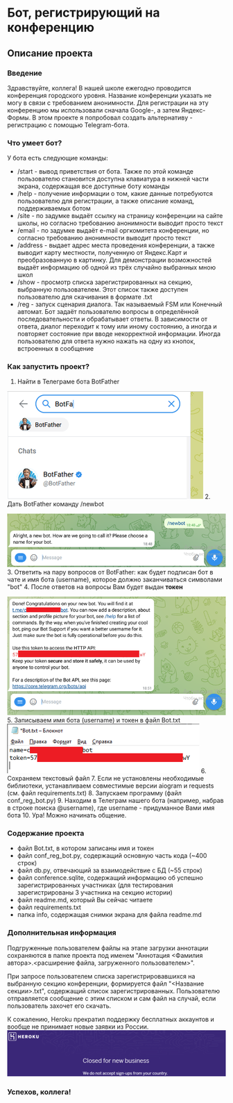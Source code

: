 # Бот, регистрирующий на конференцию
## Описание проекта
### Введение
Здравствуйте, коллега! В нашей школе ежегодно проводится конференция городского уровня. Название конференции
указать не могу в связи с требованием анонимности. Для регистрации на эту конференцию
мы использовали сначала Google-, а затем Яндекс-Формы. В этом проекте я попробовал
создать альтернативу - регистрацию с помощью Telegram-бота.
### Что умеет бот?
У бота есть следующие команды:
* /start - вывод приветствия от бота. Также по этой команде пользователю становится доступна клавиатура в нижней части экрана, содержащая все доступные боту команды
* /help - получение информации о том, какие данные потребуются пользователю для регистрации, а также описание команд, поддерживаемых ботом
* /site - по задумке выдаёт ссылку на страницу конференции на сайте школы, но согласно требованию анонимности выводит просто текст
* /email - по задумке выдаёт e-mail оргкомитета конференции, но согласно требованию анонимности выводит просто текст
* /address - выдает адрес места проведения конференции, а также выводит карту местности, полученную от Яндекс.Карт и преобразованную в картинку. Для демонстрации возможностей выдаёт информацию об одной из трёх случайно выбранных мною школ
* /show - просмотр списка зарегистрированных на секцию, выбранную пользователем. Этот список также доступен пользователю для скачивания в формате .txt
* /reg - запуск сценария диалога. Так называемый FSM или Конечный автомат. Бот задаёт пользователю вопросы в определённой последовательности и обрабатывает ответы. В зависимости от ответа, диалог переходит к тому или иному состоянию, а иногда и повторяет состояние при вводе некорректной информации. Иногда пользователю для ответа нужно нажать на одну из кнопок, встроенных в сообщение
### Как запустить проект?
1. Найти в Телеграме бота BotFather

![BotFather](/info/1.png)
2. Дать BotFather команду /newbot

![Запрос на создание бота](/info/2.png)
3. Ответить на пару вопросов от BotFather: как будет подписан бот в чате и имя бота (username), которое должно заканчиваться символами "bot"
4. После ответов на вопросы Вам будет выдан **токен**

![Получаем токен](/info/3.png)
5. Записываем имя бота (username) и токен в файл Bot.txt
![Login_Password](/info/4.png)
6. Сохраняем текстовый файл
7. Если не установлены необходимые библиотеки,
устанавливаем совместимые версии aiogram и requests (см. файл requirements.txt)
8. Запускаем программу (файл conf_reg_bot.py)
9. Находим в Телеграм нашего бота (например, набрав в строке поиска @username),
где username - придуманное Вами имя бота
10. Ура! Можно начинать общение.
### Содержание проекта
* файл Bot.txt, в котором записаны имя и токен
* файл conf_reg_bot.py, содержащий основную часть кода (~400 строк)
* файл db.py, отвечающий за взаимодействие с БД (~55 строк)
* файл conference.sqlite, содержащий информацию об успешно зарегистрированных участниках
(для тестирования зарегистрированы 3 участника на секцию истории)
* файл readme.md, который Вы сейчас читаете
* файл requirements.txt
* папка info, содержащая снимки экрана для файла readme.md
### Дополнительная информация
Подгруженные пользователем файлы на этапе загрузки аннотации сохраняются в папке проекта
под именем "Аннотация <Фамилия автора>.<расширение файла, загруженного пользователем>".

При запросе пользователем списка зарегистрировавшихся на выбранную секцию конференции,
формируется файл "<Название секции>.txt", содержащий список зарегистрированных.
Пользователю отправляется сообщение с этим списком и сам файл на случай, если пользователь
захочет его скачать.

К сожалению, Heroku прекратил поддержку бесплатных аккаунтов и вообще не принимает
новые заявки из России.
![Heroku](/info/5.png)
### Успехов, коллега!